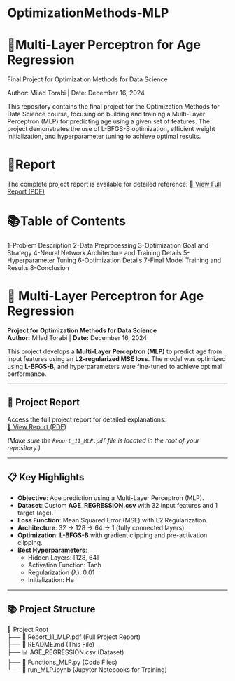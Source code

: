 # OptimizationMethods-MLP
# 🧠Multi-Layer Perceptron for Age Regression
Final Project for Optimization Methods for Data Science

Author: Milad Torabi | Date: December 16, 2024

This repository contains the final project for the Optimization Methods for Data Science course, focusing on building and training a Multi-Layer Perceptron (MLP) for predicting age using a given set of features. The project demonstrates the use of L-BFGS-B optimization, efficient weight initialization, and hyperparameter tuning to achieve optimal results.

# 📄Report
The complete project report is available for detailed reference:
[📘 View Full Report (PDF)](./Report_MLP.pdf)

# 📚Table of Contents
1-Problem Description
2-Data Preprocessing
3-Optimization Goal and Strategy
4-Neural Network Architecture and Training Details
5-Hyperparameter Tuning
6-Optimization Details
7-Final Model Training and Results
8-Conclusion

# 🧠 Multi-Layer Perceptron for Age Regression

**Project for Optimization Methods for Data Science**  
**Author:** Milad Torabi | **Date:** December 16, 2024  

This project develops a **Multi-Layer Perceptron (MLP)** to predict age from input features using an **L2-regularized MSE loss**. The model was optimized using **L-BFGS-B**, and hyperparameters were fine-tuned to achieve optimal performance.

---

## 📄 **Project Report**
Access the full project report for detailed explanations:  
[📘 View Report (PDF)](Report_11_MLP.pdf)  

*(Make sure the `Report_11_MLP.pdf` file is located in the root of your repository.)*  

---

## 📋 **Key Highlights**
- **Objective**: Age prediction using a Multi-Layer Perceptron (MLP).  
- **Dataset**: Custom **AGE_REGRESSION.csv** with 32 input features and 1 target (age).  
- **Loss Function**: Mean Squared Error (MSE) with L2 Regularization.  
- **Architecture**: 32 → 128 → 64 → 1 (fully connected layers).  
- **Optimization**: **L-BFGS-B** with gradient clipping and pre-activation clipping.  
- **Best Hyperparameters**:  
  - Hidden Layers: [128, 64]  
  - Activation Function: Tanh  
  - Regularization (λ): 0.01  
  - Initialization: He  

---

## 📚 **Project Structure**
📂 Project Root  
├── 📘 Report_11_MLP.pdf (Full Project Report)  
├── 📄 README.md (This File)  
├── 📊 AGE_REGRESSION.csv (Dataset)  
├── 📂 Functions_MLP.py (Code Files)  
└── 📂 run_MLP.ipynb (Jupyter Notebooks for Training)  

